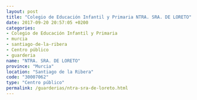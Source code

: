 ```yaml
---
layout: post
title: "Colegio de Educación Infantil y Primaria NTRA. SRA. DE LORETO"
date: 2017-09-20 20:57:05 +0200
categories:
- Colegio de Educación Infantil y Primaria
- murcia
- santiago-de-la-ribera
- Centro público
- guarderia
name: "NTRA. SRA. DE LORETO"
province: "Murcia"
location: "Santiago de la Ribera"
code: "30007062"
type: "Centro público"
permalink: /guarderias/ntra-sra-de-loreto.html
---
```

